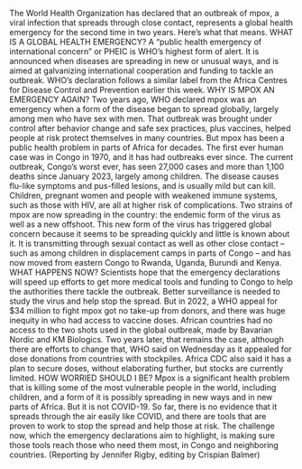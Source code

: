 The World Health Organization has declared that an outbreak of mpox, a viral infection that spreads through close contact, represents a global health emergency for the second time in two years.
Here’s what that means.
WHAT IS A GLOBAL HEALTH EMERGENCY?
A “public health emergency of international concern” or PHEIC is WHO’s highest form of alert. It is announced when diseases are spreading in new or unusual ways, and is aimed at galvanizing international cooperation and funding to tackle an outbreak. WHO’s declaration follows a similar label from the Africa Centres for Disease Control and Prevention earlier this week.
WHY IS MPOX AN EMERGENCY AGAIN?
Two years ago, WHO declared mpox was an emergency when a form of the disease began to spread globally, largely among men who have sex with men. That outbreak was brought under control after behavior change and safe sex practices, plus vaccines, helped people at risk protect themselves in many countries.
But mpox has been a public health problem in parts of Africa for decades. The first ever human case was in Congo in 1970, and it has had outbreaks ever since.
The current outbreak, Congo’s worst ever, has seen 27,000 cases and more than 1,100 deaths since January 2023, largely among children. The disease causes flu-like symptoms and pus-filled lesions, and is usually mild but can kill. Children, pregnant women and people with weakened immune systems, such as those with HIV, are all at higher risk of complications.
Two strains of mpox are now spreading in the country: the endemic form of the virus as well as a new offshoot.
This new form of the virus has triggered global concern because it seems to be spreading quickly and little is known about it. It is transmitting through sexual contact as well as other close contact – such as among children in displacement camps in parts of Congo – and has now moved from eastern Congo to Rwanda, Uganda, Burundi and Kenya.
WHAT HAPPENS NOW?
Scientists hope that the emergency declarations will speed up efforts to get more medical tools and funding to Congo to help the authorities there tackle the outbreak. Better surveillance is needed to study the virus and help stop the spread.
But in 2022, a WHO appeal for $34 million to fight mpox got no take-up from donors, and there was huge inequity in who had access to vaccine doses. African countries had no access to the two shots used in the global outbreak, made by Bavarian Nordic and KM Biologics. Two years later, that remains the case, although there are efforts to change that, WHO said on Wednesday as it appealed for dose donations from countries with stockpiles. Africa CDC also said it has a plan to secure doses, without elaborating further, but stocks are currently limited.
HOW WORRIED SHOULD I BE?
Mpox is a significant health problem that is killing some of the most vulnerable people in the world, including children, and a form of it is possibly spreading in new ways and in new parts of Africa.
But it is not COVID-19. So far, there is no evidence that it spreads through the air easily like COVID, and there are tools that are proven to work to stop the spread and help those at risk.
The challenge now, which the emergency declarations aim to highlight, is making sure those tools reach those who need them most, in Congo and neighboring countries.
(Reporting by Jennifer Rigby, editing by Crispian Balmer)